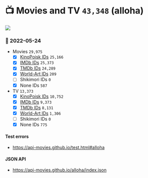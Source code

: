 # :tv: Movies and TV `43,348` (alloha)

<a href="https://API-Movies.github.io"><img src="https://API-Movies.github.io/banner.png?cache"></a>

### :date: 2022-05-24
- Movies `29,975`
  - [x] <a href="https://API-Movies.github.io/alloha/movie_kinopoisk_ids.json">KinoPoisk IDs</a> `25,166`
  - [x] <a href="https://API-Movies.github.io/alloha/movie_imdb_ids.json">IMDb IDs</a> `25,373`
  - [x] <a href="https://API-Movies.github.io/alloha/movie_tmdb_ids.json">TMDb IDs</a> `24,289`
  - [x] <a href="https://API-Movies.github.io/alloha/movie_world_art_ids.json">World-Art IDs</a> `209`
  - [ ] Shikimori IDs `0`
  - [x] None IDs `587`
- TV `13,373`
  - [x] <a href="https://API-Movies.github.io/alloha/tv_kinopoisk_ids.json">KinoPoisk IDs</a> `10,752`
  - [x] <a href="https://API-Movies.github.io/alloha/tv_imdb_ids.json">IMDb IDs</a> `9,373`
  - [x] <a href="https://API-Movies.github.io/alloha/tv_tmdb_ids.json">TMDb IDs</a> `8,131`
  - [x] <a href="https://API-Movies.github.io/alloha/tv_world_art_ids.json">World-Art IDs</a> `1,306`
  - [ ] Shikimori IDs `0`
  - [x] None IDs `775`
#### Test errors
- <a href='https://api-movies.github.io/test.html#alloha'>https://api-movies.github.io/test.html#alloha</a>
#### JSON API
- <a href='https://api-movies.github.io/alloha/index.json'>https://api-movies.github.io/alloha/index.json</a>
